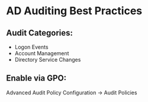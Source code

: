 # AD Auditing Best Practices

## Audit Categories:
- Logon Events
- Account Management
- Directory Service Changes

## Enable via GPO:
Advanced Audit Policy Configuration → Audit Policies